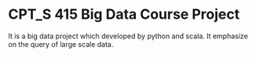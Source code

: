 # CPT_S 415 Big Data Course Project
It is a big data project which developed by python and scala. It emphasize on the query of large scale data.
